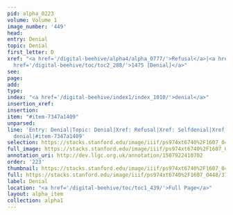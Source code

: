 ```yaml
---
pid: alpha_0223
volume: Volume 1
image_number: '449'
head: 
entry: Denial
topic: Denial
first_letter: D
xref: "<a href='/digital-beehive/alpha4/alpha_0777/'>Refusal</a>|<a href='/digital-beehive/alpha4/alpha_0841/'>Selfdenial</a>|<a
  href='/digital-beehive/toc/toc2_288/'>1475 [Denial]</a>"
see: 
page: 
add: 
type: 
index: "<a href='/digital-beehive/index1/index_1010/'>denial</a>"
insertion_xref: 
insertion: 
item: "#item-7347a1409"
unparsed: 
line: 'Entry: Denial|Topic: Denial|Xref: Refusal|Xref: Selfdenial|Xref: 1475 [Denial]|Index:
  denial|#item-7347a1409'
selection: https://stacks.stanford.edu/image/iiif/ps974xt6740%2F1607_0448/376,848,3051,532/full/0/default.jpg
full_image: https://stacks.stanford.edu/image/iiif/ps974xt6740%2F1607_0448/full/full/0/default.jpg
annotation_uri: http://dev.llgc.org.uk/annotation/1507922410702
order: '223'
thumbnail: https://stacks.stanford.edu/image/iiif/ps974xt6740%2F1607_0448/376,848,600,180/250,/0/default.jpg
full: https://stacks.stanford.edu/image/iiif/ps974xt6740%2F1607_0448/376,848,3051,532/full/0/default.jpg
label: Denial
location: "<a href='/digital-beehive/toc/toc1_439/'>Full Page</a>"
layout: alpha_item
collection: alpha1
---
```

